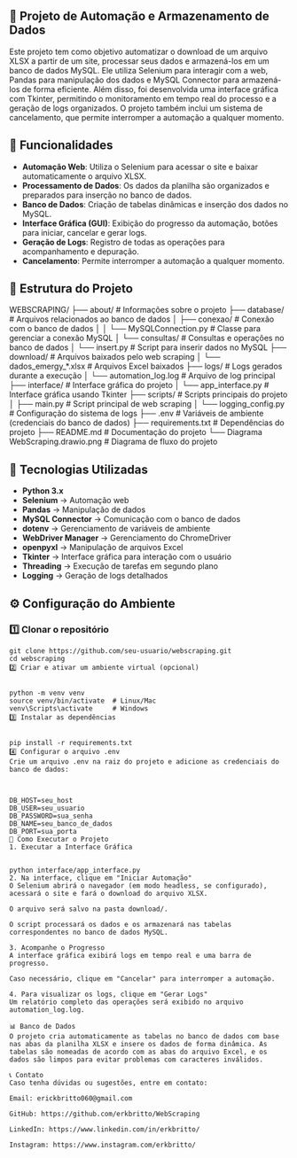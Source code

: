## 📌 Projeto de Automação e Armazenamento de Dados

Este projeto tem como objetivo automatizar o download de um arquivo XLSX a partir de um site, processar seus dados e armazená-los em um banco de dados MySQL. Ele utiliza Selenium para interagir com a web, Pandas para manipulação dos dados e MySQL Connector para armazená-los de forma eficiente. Além disso, foi desenvolvida uma interface gráfica com Tkinter, permitindo o monitoramento em tempo real do processo e a geração de logs organizados. O projeto também inclui um sistema de cancelamento, que permite interromper a automação a qualquer momento.

## 🚀 Funcionalidades

- **Automação Web**: Utiliza o Selenium para acessar o site e baixar automaticamente o arquivo XLSX.
- **Processamento de Dados**: Os dados da planilha são organizados e preparados para inserção no banco de dados.
- **Banco de Dados**: Criação de tabelas dinâmicas e inserção dos dados no MySQL.
- **Interface Gráfica (GUI)**: Exibição do progresso da automação, botões para iniciar, cancelar e gerar logs.
- **Geração de Logs**: Registro de todas as operações para acompanhamento e depuração.
- **Cancelamento**: Permite interromper a automação a qualquer momento.

## 📁 Estrutura do Projeto
WEBSCRAPING/
├── about/ # Informações sobre o projeto
├── database/ # Arquivos relacionados ao banco de dados
│ ├── conexao/ # Conexão com o banco de dados
│ │ └── MySQLConnection.py # Classe para gerenciar a conexão MySQL
│ └── consultas/ # Consultas e operações no banco de dados
│ └── insert.py # Script para inserir dados no MySQL
├── download/ # Arquivos baixados pelo web scraping
│ └── dados_emergy_*.xlsx # Arquivos Excel baixados
├── logs/ # Logs gerados durante a execução
│ └── automation_log.log # Arquivo de log principal
├── interface/ # Interface gráfica do projeto
│ └── app_interface.py # Interface gráfica usando Tkinter
├── scripts/ # Scripts principais do projeto
│ ├── main.py # Script principal de web scraping
│ └── logging_config.py # Configuração do sistema de logs
├── .env # Variáveis de ambiente (credenciais do banco de dados)
├── requirements.txt # Dependências do projeto
├── README.md # Documentação do projeto
└── Diagrama WebScraping.drawio.png # Diagrama de fluxo do projeto



## 🔧 Tecnologias Utilizadas

- **Python 3.x**
- **Selenium** → Automação web
- **Pandas** → Manipulação de dados
- **MySQL Connector** → Comunicação com o banco de dados
- **dotenv** → Gerenciamento de variáveis de ambiente
- **WebDriver Manager** → Gerenciamento do ChromeDriver
- **openpyxl** → Manipulação de arquivos Excel
- **Tkinter** → Interface gráfica para interação com o usuário
- **Threading** → Execução de tarefas em segundo plano
- **Logging** → Geração de logs detalhados

## ⚙️ Configuração do Ambiente

### 1️⃣ Clonar o repositório

```
git clone https://github.com/seu-usuario/webscraping.git
cd webscraping
2️⃣ Criar e ativar um ambiente virtual (opcional)


python -m venv venv
source venv/bin/activate  # Linux/Mac
venv\Scripts\activate     # Windows
3️⃣ Instalar as dependências


pip install -r requirements.txt
4️⃣ Configurar o arquivo .env
Crie um arquivo .env na raiz do projeto e adicione as credenciais do banco de dados:



DB_HOST=seu_host
DB_USER=seu_usuario
DB_PASSWORD=sua_senha
DB_NAME=seu_banco_de_dados
DB_PORT=sua_porta
🚀 Como Executar o Projeto
1. Executar a Interface Gráfica


python interface/app_interface.py
2. Na interface, clique em "Iniciar Automação"
O Selenium abrirá o navegador (em modo headless, se configurado), acessará o site e fará o download do arquivo XLSX.

O arquivo será salvo na pasta download/.

O script processará os dados e os armazenará nas tabelas correspondentes no banco de dados MySQL.

3. Acompanhe o Progresso
A interface gráfica exibirá logs em tempo real e uma barra de progresso.

Caso necessário, clique em "Cancelar" para interromper a automação.

4. Para visualizar os logs, clique em "Gerar Logs"
Um relatório completo das operações será exibido no arquivo automation_log.log.

📊 Banco de Dados
O projeto cria automaticamente as tabelas no banco de dados com base nas abas da planilha XLSX e insere os dados de forma dinâmica. As tabelas são nomeadas de acordo com as abas do arquivo Excel, e os dados são limpos para evitar problemas com caracteres inválidos.

📞 Contato
Caso tenha dúvidas ou sugestões, entre em contato:

Email: erickbritto060@gmail.com

GitHub: https://github.com/erkbritto/WebScraping

LinkedIn: https://www.linkedin.com/in/erkbritto/

Instagram: https://www.instagram.com/erkbritto/

